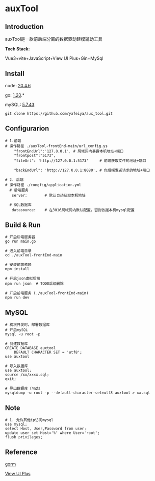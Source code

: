 # auxTool

## Introduction

auxTool是一款前后端分离的数据驱动建模辅助工具

**Tech Stack:**

Vue3+vite+JavaScript+View UI Plus+Gin+MySql

## Install

node: [20.4.6](https://nodejs.cn/download/)

go: [1.20](https://go.dev/dl/).*

mySQL: [5.7.43](https://dev.mysql.com/downloads/installer/)

```
git clone https://github.com/yafeiya/aux_tool.git
```

## Configurarion

```
# 1.前端
# 操作路径 ./auxTool-frontEnd-main/url_config.ys  
    "frontEndUrl":'127.0.0.1', # 局域网内暴露本机地址+端口
    "frontpost":"5173",
    "fileUrl": 'http://127.0.0.1:5173'     # 前端获取文件的地址+端口

    "backEndUrl": 'http://127.0.0.1:8080', # 向后端发送请求的地址+端口
    
# 2. 后端
# 操作路径 ./congfig/application.yml
  # 后端服务
   server:        # 默认自动获取本机地址

  # SQL数据库
   datasource:    # 在3016局域网内默认配置，否则依据本机mysql配置

```

## Build & Run

```
# 开启后端服务器
go run main.go

# 进入前端目录
cd ./auxTool-frontEnd-main

# 安装前端依赖
npm install

# 开启json虚拟后端
npm run json  # TODO后续删除

# 开启前端服务 (./auxTool-frontEnd-main)
npm run dev

```

## MySQL

```
# 初次开发时，部署数据库
# 开启mySQL
mysql -u root -p

# 创建数据库
CREATE DATABASE auxtool
    DEFAULT CHARACTER SET = 'utf8';
use auxtool

# 导入数据库
use auxtool;
source /xx/xxxx.sql;
exit;

# 导出数据库（可选）
mysqldump -u root -p --default-character-set=utf8 auxtool > xx.sql
```

## Note

```
# 1. 允许其他ip访问mysql
use mysql;
select Host, User,Password from user;
update user set Host='%' where User='root';
flush privileges;
```

## Reference

[gorm](https://gorm.io/docs/)

[View UI Plus](https://www.iviewui.com/view-ui-plus/guide/introduce)
